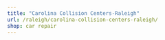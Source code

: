 ```yaml
---
title: "Carolina Collision Centers-Raleigh"
url: /raleigh/carolina-collision-centers-raleigh/
shop: car repair
---
```

